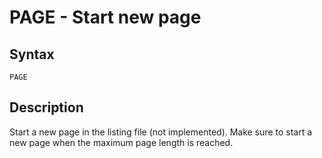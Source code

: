 # PAGE - Start new page

## Syntax
```assembly
PAGE
```

## Description
Start a new page in the listing file (not implemented).
Make sure to start a new page when the maximum page length is reached.
